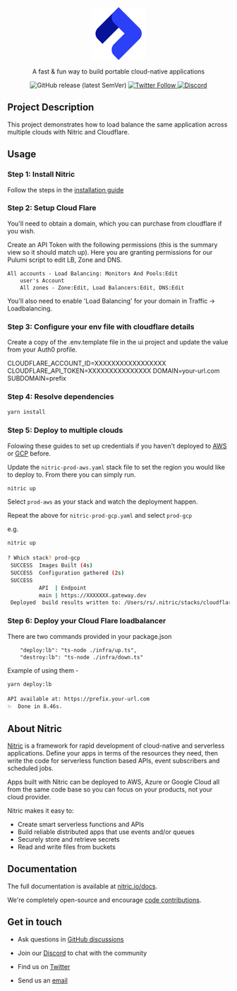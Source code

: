 <p align="center">
  <a href="https://nitric.io">
    <img src="https://raw.githubusercontent.com/nitrictech/nitric/main/docs/assets/nitric-logo.svg" width="120" alt="Nitric Logo"/>
  </a>
</p>

<p align="center">
  A fast & fun way to build portable cloud-native applications
</p>

<p align="center">
  <img alt="GitHub release (latest SemVer)" src="https://img.shields.io/github/v/release/nitrictech/nitric?sort=semver">
  <a href="https://twitter.com/nitric_io">
    <img alt="Twitter Follow" src="https://img.shields.io/twitter/follow/nitric_io?label=Follow&style=social">
  </a>
  <a href="https://nitric.io/chat"><img alt="Discord" src="https://img.shields.io/discord/955259353043173427?label=discord"></a>
</p>

## Project Description

This project demonstrates how to load balance the same application across multiple clouds with Nitric and Cloudflare.

## Usage

### Step 1: Install Nitric

Follow the steps in the [installation guide](https://nitric.io/docs/installation)

### Step 2: Setup Cloud Flare

You'll need to obtain a domain, which you can purchase from cloudflare if you wish.

Create an API Token with the following permissions (this is the summary view so it should match up). Here you are granting permissions for our Pulumi script to edit LB, Zone and DNS.

```
All accounts - Load Balancing: Monitors And Pools:Edit
    user's Account
    All zones - Zone:Edit, Load Balancers:Edit, DNS:Edit
```

You'll also need to enable 'Load Balancing' for your domain in Traffic -> Loadbalancing.

### Step 3: Configure your env file with cloudflare details

Create a copy of the .env.template file in the ui project and update the value from your Auth0 profile.

CLOUDFLARE_ACCOUNT_ID=XXXXXXXXXXXXXXXXX
CLOUDFLARE_API_TOKEN=XXXXXXXXXXXXXXX
DOMAIN=your-url.com
SUBDOMAIN=prefix

### Step 4: Resolve dependencies

```bash
yarn install
```

### Step 5: Deploy to multiple clouds

Folowing these guides to set up credentials if you haven't deployed to [AWS](https://nitric.io/docs/reference/providers/aws) or [GCP](https://nitric.io/docs/reference/providers/gcp) before.

Update the `nitric-prod-aws.yaml` stack file to set the region you would like to deploy to. From there you can simply run.

```bash
nitric up
```

Select `prod-aws` as your stack and watch the deployment happen.

Repeat the above for `nitric-prod-gcp.yaml` and select `prod-gcp`

e.g.

```bash
nitric up

? Which stack? prod-gcp
 SUCCESS  Images Built (4s)
 SUCCESS  Configuration gathered (2s)
 SUCCESS
          API  | Endpoint
          main | https://XXXXXXX.gateway.dev
 Deployed  build results written to: /Users/rs/.nitric/stacks/cloudflare-lb-prod-gcp.results Deployed  Stack (7m2s)
```

### Step 6: Deploy your Cloud Flare loadbalancer

There are two commands provided in your package.json

```
    "deploy:lb": "ts-node ./infra/up.ts",
    "destroy:lb": "ts-node ./infra/down.ts"
```

Example of using them -

```bash
yarn deploy:lb

API available at: https://prefix.your-url.com
✨  Done in 8.46s.
```

## About Nitric

[Nitric](https://nitric.io) is a framework for rapid development of cloud-native and serverless applications. Define your apps in terms of the resources they need, then write the code for serverless function based APIs, event subscribers and scheduled jobs.

Apps built with Nitric can be deployed to AWS, Azure or Google Cloud all from the same code base so you can focus on your products, not your cloud provider.

Nitric makes it easy to:

- Create smart serverless functions and APIs
- Build reliable distributed apps that use events and/or queues
- Securely store and retrieve secrets
- Read and write files from buckets

## Documentation

The full documentation is available at [nitric.io/docs](https://nitric.io/docs).

We're completely open-source and encourage [code contributions](https://nitric.io/docs/contributions).

## Get in touch

- Ask questions in [GitHub discussions](https://github.com/nitrictech/nitric/discussions)

- Join our [Discord](https://nitric.io/chat) to chat with the community

- Find us on [Twitter](https://twitter.com/nitric_io)

- Send us an [email](mailto:maintainers@nitric.io)
